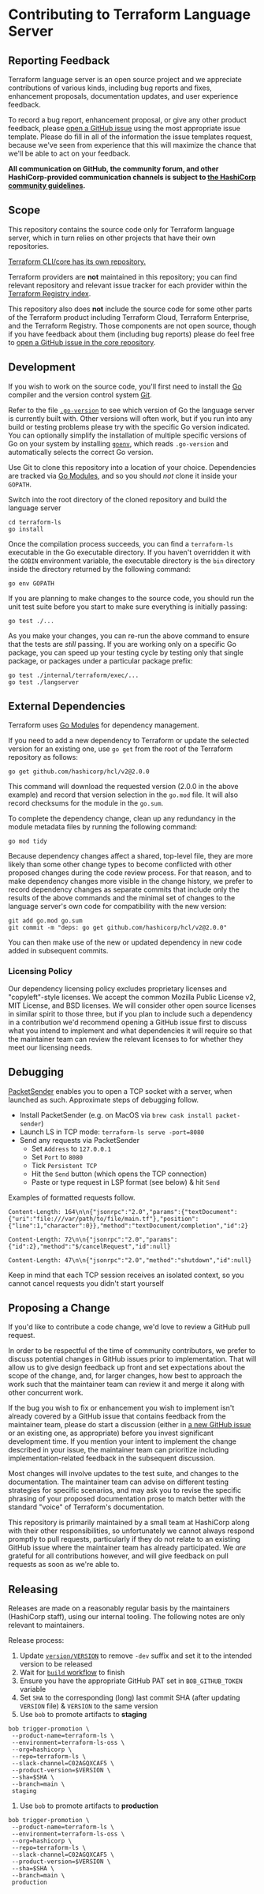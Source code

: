 # Contributing to Terraform Language Server

## Reporting Feedback

Terraform language server is an open source project and we appreciate
contributions of various kinds, including bug reports and fixes,
enhancement proposals, documentation updates, and user experience feedback.

To record a bug report, enhancement proposal, or give any other product
feedback, please [open a GitHub issue](https://github.com/hashicorp/terraform-ls/issues/new/choose)
using the most appropriate issue template. Please do fill in all of the
information the issue templates request, because we've seen from experience that
this will maximize the chance that we'll be able to act on your feedback.

**All communication on GitHub, the community forum, and other HashiCorp-provided
communication channels is subject to
[the HashiCorp community guidelines](https://www.hashicorp.com/community-guidelines).**

## Scope

This repository contains the source code only for Terraform language server,
which in turn relies on other projects that have their own repositories.

[Terraform CLI/core has its own repository.](https://github.com/hashicorp/terraform)

Terraform providers are **not** maintained in this repository; you can find relevant
repository and relevant issue tracker for each provider within the
[Terraform Registry index](https://registry.terraform.io/browse/providers).

This repository also does **not** include the source code for some other parts of
the Terraform product including Terraform Cloud, Terraform Enterprise, and the
Terraform Registry. Those components are not open source, though if you have
feedback about them (including bug reports) please do feel free to
[open a GitHub issue in the core repository](https://github.com/hashicorp/terraform/issues/new/choose).

## Development

If you wish to work on the source code, you'll first need to install
 the [Go](https://golang.org/) compiler and the version control system
[Git](https://git-scm.com/).

Refer to the file [`.go-version`](.go-version) to see which version of Go
the language server is currently built with. Other versions will often work,
but if you run into any build or testing problems please try with the specific
Go version indicated. You can optionally simplify the installation of multiple
specific versions of Go on your system by installing
[`goenv`](https://github.com/syndbg/goenv), which reads `.go-version` and
automatically selects the correct Go version.

Use Git to clone this repository into a location of your choice. Dependencies
are tracked via [Go Modules](https://blog.golang.org/using-go-modules),
and so you should _not_ clone it inside your `GOPATH`.

Switch into the root directory of the cloned repository and build
the language server

```
cd terraform-ls
go install
```

Once the compilation process succeeds, you can find a `terraform-ls` executable in
the Go executable directory. If you haven't overridden it with the `GOBIN`
environment variable, the executable directory is the `bin` directory inside
the directory returned by the following command:

```
go env GOPATH
```

If you are planning to make changes to the source code, you should run the
unit test suite before you start to make sure everything is initially passing:

```
go test ./...
```

As you make your changes, you can re-run the above command to ensure that the
tests are _still_ passing. If you are working only on a specific Go package,
you can speed up your testing cycle by testing only that single package, or
packages under a particular package prefix:

```
go test ./internal/terraform/exec/...
go test ./langserver
```

## External Dependencies

Terraform uses [Go Modules]((https://blog.golang.org/using-go-modules))
for dependency management.

If you need to add a new dependency to Terraform or update the selected version
for an existing one, use `go get` from the root of the Terraform repository
as follows:

```
go get github.com/hashicorp/hcl/v2@2.0.0
```

This command will download the requested version (2.0.0 in the above example)
and record that version selection in the `go.mod` file. It will also record
checksums for the module in the `go.sum`.

To complete the dependency change, clean up any redundancy in the module
metadata files by running the following command:

```
go mod tidy
```

Because dependency changes affect a shared, top-level file, they are more likely
than some other change types to become conflicted with other proposed changes
during the code review process. For that reason, and to make dependency changes
more visible in the change history, we prefer to record dependency changes as
separate commits that include only the results of the above commands and the
minimal set of changes to the language server's own code for compatibility
with the new version:

```
git add go.mod go.sum
git commit -m "deps: go get github.com/hashicorp/hcl/v2@2.0.0"
```

You can then make use of the new or updated dependency in new code added in
subsequent commits.

### Licensing Policy

Our dependency licensing policy excludes proprietary licenses and "copyleft"-style
licenses. We accept the common Mozilla Public License v2, MIT License,
and BSD licenses. We will consider other open source licenses
in similar spirit to those three, but if you plan to include such a dependency
in a contribution we'd recommend opening a GitHub issue first to discuss what
you intend to implement and what dependencies it will require so that the
maintainer team can review the relevant licenses to for whether
they meet our licensing needs.

## Debugging

[PacketSender](https://packetsender.com) enables you to open a TCP socket with a server, when launched as such.
Approximate steps of debugging follow.

 - Install PacketSender (e.g. on MacOS via `brew cask install packet-sender`)
 - Launch LS in TCP mode: `terraform-ls serve -port=8080`
 - Send any requests via PacketSender
   - Set `Address` to `127.0.0.1`
   - Set `Port` to `8080`
   - Tick `Persistent TCP`
   - Hit the `Send` button (which opens the TCP connection)
   - Paste or type request in LSP format (see below) & hit `Send`

Examples of formatted requests follow.

```
Content-Length: 164\n\n{"jsonrpc":"2.0","params":{"textDocument":{"uri":"file:///var/path/to/file/main.tf"},"position":{"line":1,"character":0}},"method":"textDocument/completion","id":2}
```
```
Content-Length: 72\n\n{"jsonrpc":"2.0","params":{"id":2},"method":"$/cancelRequest","id":null}
```
```
Content-Length: 47\n\n{"jsonrpc":"2.0","method":"shutdown","id":null}
```

Keep in mind that each TCP session receives an isolated context,
so you cannot cancel requests you didn't start yourself

## Proposing a Change

If you'd like to contribute a code change, we'd love to review a GitHub pull request.

In order to be respectful of the time of community contributors, we prefer to
discuss potential changes in GitHub issues prior to implementation. That will
allow us to give design feedback up front and set expectations about the scope
of the change, and, for larger changes, how best to approach the work such that
the maintainer team can review it and merge it along with other concurrent work.

If the bug you wish to fix or enhancement you wish to implement isn't already
covered by a GitHub issue that contains feedback from the maintainer team,
please do start a discussion (either in
[a new GitHub issue](https://github.com/hashicorp/terraform-ls/issues/new/choose)
or an existing one, as appropriate) before you invest significant development
time. If you mention your intent to implement the change described in your
issue, the maintainer team can prioritize including implementation-related
feedback in the subsequent discussion.

Most changes will involve updates to the test suite, and changes to the
documentation. The maintainer team can advise on different testing strategies
for specific scenarios, and may ask you to revise the specific phrasing of
your proposed documentation prose to match better with the standard "voice" of
Terraform's documentation.

This repository is primarily maintained by a small team at HashiCorp along with
their other responsibilities, so unfortunately we cannot always respond
promptly to pull requests, particularly if they do not relate to an existing
GitHub issue where the maintainer team has already participated. We _are_
grateful for all contributions however, and will give feedback on pull requests
as soon as we're able to.

## Releasing

Releases are made on a reasonably regular basis by the maintainers (HashiCorp staff), using our internal tooling. The following notes are only relevant to maintainers.

Release process:

 1. Update [`version/VERSION`](https://github.com/hashicorp/terraform-ls/blob/main/version/VERSION) to remove `-dev` suffix and set it to the intended version to be released
 1. Wait for [`build` workflow](https://github.com/hashicorp/terraform-ls/actions/workflows/build.yml) to finish
 1. Ensure you have the appropriate GitHub PAT set in `BOB_GITHUB_TOKEN` variable
 1. Set `SHA` to the corresponding (long) last commit SHA (after updating `VERSION` file) & `VERSION` to the same version
 1. Use `bob` to promote artifacts to **staging**
 ```
bob trigger-promotion \
  --product-name=terraform-ls \
  --environment=terraform-ls-oss \
  --org=hashicorp \
  --repo=terraform-ls \
  --slack-channel=C02AGQXCAF5 \
  --product-version=$VERSION \
  --sha=$SHA \
  --branch=main \
  staging
 ```
 1. Use `bob` to promote artifacts to **production**
 ```
bob trigger-promotion \
  --product-name=terraform-ls \
  --environment=terraform-ls-oss \
  --org=hashicorp \
  --repo=terraform-ls \
  --slack-channel=C02AGQXCAF5 \
  --product-version=$VERSION \
  --sha=$SHA \
  --branch=main \
  production
 ```
